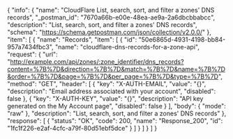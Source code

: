 {
  "info": {
    "name": "CloudFlare List, search, sort, and filter a zones&#39; DNS records",
    "_postman_id": "7670a66b-e00e-48ea-ae9a-2a6dbcbbabcc",
    "description": "List, search, sort, and filter a zones&#39; DNS records",
    "schema": "https://schema.getpostman.com/json/collection/v2.0.0/"
  },
  "item": [
    {
      "name": "Records",
      "item": [
        {
          "id": "50e6865d-4931-4198-bb84-957a7434fbc3",
          "name": "cloudflare-dns-records-for-a-zone-api",
          "request": {
            "url": "http://example.com/api/zones/:zone_identifier/dns_records?content=%7B%7D&direction=%7B%7D&match=%7B%7D&name=%7B%7D&order=%7B%7D&page=%7B%7D&per_page=%7B%7D&type=%7B%7D",
            "method": "GET",
            "header": [
              {
                "key": "X-AUTH-EMAIL",
                "value": "{}",
                "description": "Email address associated with your account",
                "disabled": false
              },
              {
                "key": "X-AUTH-KEY",
                "value": "{}",
                "description": "API key generated on the My Account page",
                "disabled": false
              }
            ],
            "body": {
              "mode": "raw"
            },
            "description": "List, search, sort, and filter a zones&#39; DNS records"
          },
          "response": [
            {
              "status": "OK",
              "code": 200,
              "name": "Response_200",
              "id": "1fc1f226-e2af-4cfc-a79f-80d51ebf5dce"
            }
          ]
        }
      ]
    }
  ]
}